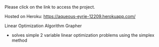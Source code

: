 Please click on the link to access the project.

Hosted on Heroku: https://aqueous-eyrie-12209.herokuapp.com/

Linear Optimization Algorithm Grapher
- solves simple 2 variable linear optimization problems using the simplex method

